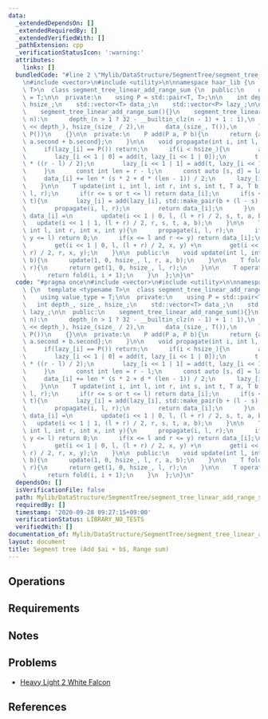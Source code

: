 ```yaml
---
data:
  _extendedDependsOn: []
  _extendedRequiredBy: []
  _extendedVerifiedWith: []
  _pathExtension: cpp
  _verificationStatusIcon: ':warning:'
  attributes:
    links: []
  bundledCode: "#line 2 \"Mylib/DataStructure/SegmentTree/segment_tree_linear_add_range_sum.cpp\"\
    \n#include <vector>\n#include <utility>\n\nnamespace haar_lib {\n  template <typename\
    \ T>\n  class segment_tree_linear_add_range_sum {\n  public:\n    using value_type\
    \ = T;\n\n  private:\n    using P = std::pair<T, T>;\n\n    int depth_, size_,\
    \ hsize_;\n    std::vector<T> data_;\n    std::vector<P> lazy_;\n\n  public:\n\
    \    segment_tree_linear_add_range_sum(){}\n    segment_tree_linear_add_range_sum(int\
    \ n):\n      depth_(n > 1 ? 32 - __builtin_clz(n - 1) + 1 : 1),\n      size_(1\
    \ << depth_), hsize_(size_ / 2),\n      data_(size_, T()),\n      lazy_(size_,\
    \ P())\n    {}\n\n  private:\n    P add(P a, P b){\n      return {a.first + b.first,\
    \ a.second + b.second};\n    }\n\n    void propagate(int i, int l, int r){\n \
    \     if(lazy_[i] == P()) return;\n      if(i < hsize_){\n        auto t = lazy_[i];\n\
    \        lazy_[i << 1 | 0] = add(t, lazy_[i << 1 | 0]);\n        t.first += t.second\
    \ * ((r - l) / 2);\n        lazy_[i << 1 | 1] = add(t, lazy_[i << 1 | 1]);\n \
    \     }\n      const int len = r - l;\n      const auto [s, d] = lazy_[i];\n \
    \     data_[i] += len * (s * 2 + d * (len - 1)) / 2;\n      lazy_[i] = P();\n\
    \    }\n\n    T update(int i, int l, int r, int s, int t, T a, T b){\n      propagate(i,\
    \ l, r);\n      if(r <= s or t <= l) return data_[i];\n      if(s <= l and r <=\
    \ t){\n        lazy_[i] = add(lazy_[i], std::make_pair(b + (l - s) * a, a));\n\
    \        propagate(i, l, r);\n        return data_[i];\n      }\n      return\
    \ data_[i] =\n        update(i << 1 | 0, l, (l + r) / 2, s, t, a, b) +\n     \
    \   update(i << 1 | 1, (l + r) / 2, r, s, t, a, b);\n    }\n\n    T get(int i,\
    \ int l, int r, int x, int y){\n      propagate(i, l, r);\n      if(r <= x or\
    \ y <= l) return 0;\n      if(x <= l and r <= y) return data_[i];\n      return\n\
    \        get(i << 1 | 0, l, (l + r) / 2, x, y) +\n        get(i << 1 | 1, (l +\
    \ r) / 2, r, x, y);\n    }\n\n  public:\n    void update(int l, int r, T a, T\
    \ b){\n      update(1, 0, hsize_, l, r, a, b);\n    }\n\n    T fold(int l, int\
    \ r){\n      return get(1, 0, hsize_, l, r);\n    }\n\n    T operator[](int i){\n\
    \      return fold(i, i + 1);\n    }\n  };\n}\n"
  code: "#pragma once\n#include <vector>\n#include <utility>\n\nnamespace haar_lib\
    \ {\n  template <typename T>\n  class segment_tree_linear_add_range_sum {\n  public:\n\
    \    using value_type = T;\n\n  private:\n    using P = std::pair<T, T>;\n\n \
    \   int depth_, size_, hsize_;\n    std::vector<T> data_;\n    std::vector<P>\
    \ lazy_;\n\n  public:\n    segment_tree_linear_add_range_sum(){}\n    segment_tree_linear_add_range_sum(int\
    \ n):\n      depth_(n > 1 ? 32 - __builtin_clz(n - 1) + 1 : 1),\n      size_(1\
    \ << depth_), hsize_(size_ / 2),\n      data_(size_, T()),\n      lazy_(size_,\
    \ P())\n    {}\n\n  private:\n    P add(P a, P b){\n      return {a.first + b.first,\
    \ a.second + b.second};\n    }\n\n    void propagate(int i, int l, int r){\n \
    \     if(lazy_[i] == P()) return;\n      if(i < hsize_){\n        auto t = lazy_[i];\n\
    \        lazy_[i << 1 | 0] = add(t, lazy_[i << 1 | 0]);\n        t.first += t.second\
    \ * ((r - l) / 2);\n        lazy_[i << 1 | 1] = add(t, lazy_[i << 1 | 1]);\n \
    \     }\n      const int len = r - l;\n      const auto [s, d] = lazy_[i];\n \
    \     data_[i] += len * (s * 2 + d * (len - 1)) / 2;\n      lazy_[i] = P();\n\
    \    }\n\n    T update(int i, int l, int r, int s, int t, T a, T b){\n      propagate(i,\
    \ l, r);\n      if(r <= s or t <= l) return data_[i];\n      if(s <= l and r <=\
    \ t){\n        lazy_[i] = add(lazy_[i], std::make_pair(b + (l - s) * a, a));\n\
    \        propagate(i, l, r);\n        return data_[i];\n      }\n      return\
    \ data_[i] =\n        update(i << 1 | 0, l, (l + r) / 2, s, t, a, b) +\n     \
    \   update(i << 1 | 1, (l + r) / 2, r, s, t, a, b);\n    }\n\n    T get(int i,\
    \ int l, int r, int x, int y){\n      propagate(i, l, r);\n      if(r <= x or\
    \ y <= l) return 0;\n      if(x <= l and r <= y) return data_[i];\n      return\n\
    \        get(i << 1 | 0, l, (l + r) / 2, x, y) +\n        get(i << 1 | 1, (l +\
    \ r) / 2, r, x, y);\n    }\n\n  public:\n    void update(int l, int r, T a, T\
    \ b){\n      update(1, 0, hsize_, l, r, a, b);\n    }\n\n    T fold(int l, int\
    \ r){\n      return get(1, 0, hsize_, l, r);\n    }\n\n    T operator[](int i){\n\
    \      return fold(i, i + 1);\n    }\n  };\n}\n"
  dependsOn: []
  isVerificationFile: false
  path: Mylib/DataStructure/SegmentTree/segment_tree_linear_add_range_sum.cpp
  requiredBy: []
  timestamp: '2020-09-28 09:27:15+09:00'
  verificationStatus: LIBRARY_NO_TESTS
  verifiedWith: []
documentation_of: Mylib/DataStructure/SegmentTree/segment_tree_linear_add_range_sum.cpp
layout: document
title: Segment tree (Add $ai + b$, Range sum)
---
```


## Operations

## Requirements

## Notes

## Problems

- [Heavy Light 2 White Falcon](https://www.hackerrank.com/challenges/heavy-light-2-white-falcon/problem)

## References
